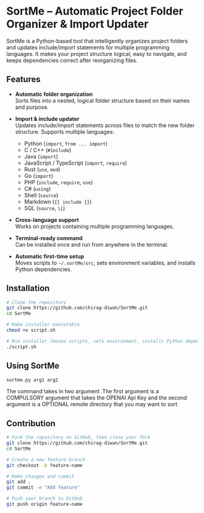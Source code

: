 # SortMe – Automatic Project Folder Organizer & Import Updater

SortMe is a Python-based tool that intelligently organizes project folders and updates include/import statements for multiple programming languages. It makes your project structure logical, easy to navigate, and keeps dependencies correct after reorganizing files.

## Features

- **Automatic folder organization**  
  Sorts files into a nested, logical folder structure based on their names and purpose.

- **Import & include updater**  
  Updates include/import statements across files to match the new folder structure. Supports multiple languages:
  - Python (`import`, `from ... import`)
  - C / C++ (`#include`)
  - Java (`import`)
  - JavaScript / TypeScript (`import`, `require`)
  - Rust (`use`, `mod`)
  - Go (`import`)
  - PHP (`include`, `require`, `use`)
  - C# (`using`)
  - Shell (`source`)
  - Markdown (`{{ include }}`)
  - SQL (`source`, `\i`)

- **Cross-language support**  
  Works on projects containing multiple programming languages.

- **Terminal-ready command**  
  Can be installed once and run from anywhere in the terminal.

- **Automatic first-time setup**  
  Moves scripts to `~/.sortMe/src`, sets environment variables, and installs Python dependencies.

## Installation

```bash
# Clone the repository
git clone https://github.com/chirag-diwan/SortMe.git
cd SortMe

# Make installer executable
chmod +x script.sh

# Run installer (moves scripts, sets environment, installs Python dependencies)
./script.sh

```
## Using SortMe

```bash
sortme.py arg1 arg2
```
The command takes in two argument .The first argument is a COMPULSORY argument that takes the OPENAI Api Key and the second argument is a OPTIONAL remote directory that you may want to sort 

## Contribution

```bash
# Fork the repository on GitHub, then clone your fork
git clone https://github.com/chirag-diwan/SortMe.git
cd SortMe

# Create a new feature branch
git checkout -b feature-name

# Make changes and commit
git add .
git commit -m "Add feature"

# Push your branch to GitHub
git push origin feature-name
```
